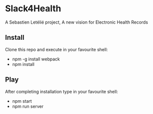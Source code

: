 # Slack4Health

A Sebastien Letélié project,
A new vision for Electronic Health Records

## Install

Clone this repo and execute in your favourite shell:

* npm -g install webpack
* npm install

## Play

After completing installation type in your favourite shell:

* npm start
* npm run server
